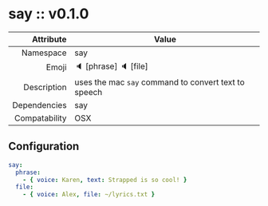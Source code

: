 # say :: v0.1.0

| Attribute     | Value |
|--------------:|----|
| Namespace     | say |
| Emoji         | 🔈 [phrase] 🔈 [file]  |
| Description   | uses the mac `say` command to convert text to speech |
| Dependencies  | say  |
| Compatability | OSX  |

## Configuration

```yml
say:
  phrase:
    - { voice: Karen, text: Strapped is so cool! }
  file:
    - { voice: Alex, file: ~/lyrics.txt }
```
